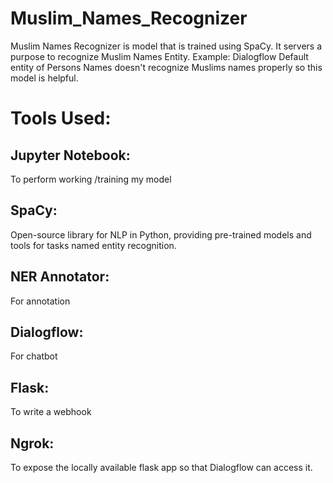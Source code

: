 # Muslim_Names_Recognizer
Muslim Names Recognizer is model that is trained using SpaCy. It servers a purpose to recognize Muslim Names Entity. 
Example: Dialogflow Default entity of Persons Names doesn't recognize Muslims names properly so this model is helpful.

# Tools Used:
## Jupyter Notebook: 
To perform working /training my model
## SpaCy: 
Open-source library for NLP in Python, providing pre-trained models and tools for tasks named entity recognition.
## NER Annotator: 
For annotation 
## Dialogflow: 
For chatbot 
## Flask: 
To write a webhook
## Ngrok: 
To expose the locally available flask app so that Dialogflow can access it.


